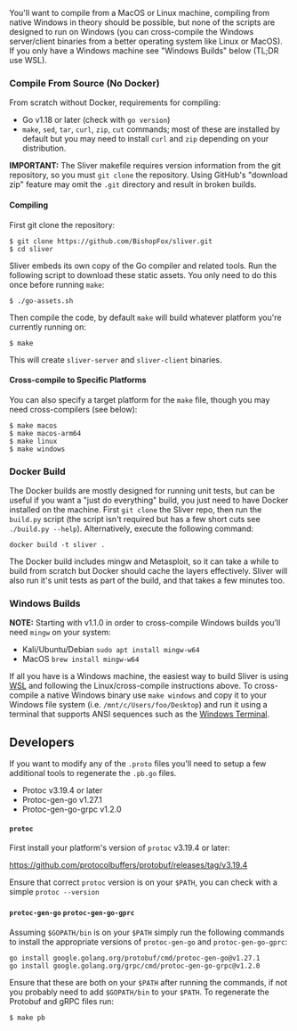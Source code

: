 You'll want to compile from a MacOS or Linux machine, compiling from native Windows in theory should be possible, but none of the scripts are designed to run on Windows (you can cross-compile the Windows server/client binaries from a better operating system like Linux or MacOS). If you only have a Windows machine see "Windows Builds" below (TL;DR use WSL).

### Compile From Source (No Docker)

From scratch without Docker, requirements for compiling:

* Go v1.18 or later (check with `go version`)
* `make`, `sed`, `tar`, `curl`, `zip`, `cut` commands; most of these are installed by default but you may need to install `curl` and `zip` depending on your distribution.

**IMPORTANT:** The Sliver makefile requires version information from the git repository, so you must `git clone` the repository. Using GitHub's "download zip" feature may omit the `.git` directory and result in broken builds.

#### Compiling

First git clone the repository:

```
$ git clone https://github.com/BishopFox/sliver.git
$ cd sliver
```

Sliver embeds its own copy of the Go compiler and related tools. Run the following script to download these static assets. You only need to do this once before running `make`:

```
$ ./go-assets.sh
```

Then compile the code, by default `make` will build whatever platform you're currently running on:

```
$ make
```

This will create `sliver-server` and `sliver-client` binaries.

#### Cross-compile to Specific Platforms

You can also specify a target platform for the `make` file, though you may need cross-compilers (see below):

```
$ make macos
$ make macos-arm64
$ make linux
$ make windows
```

### Docker Build

The Docker builds are mostly designed for running unit tests, but can be useful if you want a "just do everything" build, you just need to have Docker installed on the machine. First `git clone` the Sliver repo, then run the `build.py` script (the script isn't required but has a few short cuts see `./build.py --help`). Alternatively, execute the following command: 

```
docker build -t sliver .
```

The Docker build includes mingw and Metasploit, so it can take a while to build from scratch but Docker should cache the layers effectively. Sliver will also run it's unit tests as part of the build, and that takes a few minutes too.

### Windows Builds

__NOTE:__ Starting with v1.1.0 in order to cross-compile Windows builds you'll need `mingw` on your system:
* Kali/Ubuntu/Debian `sudo apt install mingw-w64`
* MacOS `brew install mingw-w64`

If all you have is a Windows machine, the easiest way to build Sliver is using [WSL](https://docs.microsoft.com/en-us/windows/wsl/install-win10) and following the Linux/cross-compile instructions above. To cross-compile a native Windows binary use `make windows` and copy it to your Windows file system (i.e. `/mnt/c/Users/foo/Desktop`) and run it using a terminal that supports ANSI sequences such as the [Windows Terminal](https://github.com/microsoft/terminal).

## Developers

If you want to modify any of the `.proto` files you'll need to setup a few additional tools to regenerate the `.pb.go` files.
* Protoc v3.19.4 or later
* Protoc-gen-go v1.27.1
* Protoc-gen-go-grpc v1.2.0

#### `protoc`

First install your platform's version of `protoc` v3.19.4 or later:

https://github.com/protocolbuffers/protobuf/releases/tag/v3.19.4

Ensure that correct `protoc` version is on your `$PATH`, you can check with a simple `protoc --version`

#### `protoc-gen-go` `protoc-gen-go-gprc`

Assuming `$GOPATH/bin` is on your `$PATH` simply run the following commands to install the appropriate versions of `protoc-gen-go` and `protoc-gen-go-gprc`:

```
go install google.golang.org/protobuf/cmd/protoc-gen-go@v1.27.1
go install google.golang.org/grpc/cmd/protoc-gen-go-grpc@v1.2.0
```

Ensure that these are both on your `$PATH` after running the commands, if not you probably need to add `$GOPATH/bin` to your `$PATH`. To regenerate the Protobuf and gRPC files run:

```
$ make pb
```
